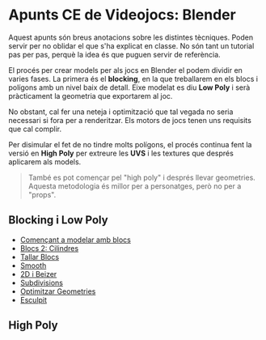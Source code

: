 # Apunts CE de Videojocs: Blender

Aquest apunts són breus anotacions sobre les distintes tècniques. Poden servir per no oblidar el que s'ha explicat en classe. No són tant un tutorial pas per pas, perquè la idea és que puguen servir de referència. 

El procés per crear models per als jocs en Blender el podem dividir en varies fases. La primera és el **blocking**, en la que treballarem en els blocs i polígons amb un nivel baix de detall. Eixe modelat es diu **Low Poly** i serà pràcticament la geometria que exportarem al joc.

No obstant, cal fer una neteja i optimització que tal vegada no seria necessari si fora per a renderitzar. Els motors de jocs tenen uns requisits que cal complir.

Per disimular el fet de no tindre molts polígons, el procés continua fent la versió en **High Poly** per extreure les **UVS** i les textures que després aplicarem als models.

> També es pot començar pel "high poly" i després llevar geometries. Aquesta metodologia és millor per a personatges, però no per a "props".

## Blocking i Low Poly

* [Començant a modelar amb blocs](apunts/01-blocs-01.md) 
* [Blocs 2: Cilindres](apunts/02-blocs-02.md) 
* [Tallar Blocs](apunts/03-tallar-blocs.md) 
* [Smooth](apunts/04-auto-smooth.md) 
* [2D i Beizer](apunts/05-Objectes-2D-Beizer.md) 
* [Subdivisions](apunts/06-Subdivisions.md) 
* [Optimitzar Geometries](apunts/07-Optimitzargeometries.md)
* [Esculpit](apunts/08-Esculpit.md) 


## High Poly
